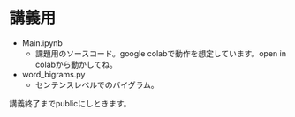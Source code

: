 # 講義用

- Main.ipynb
  - 課題用のソースコード。google colabで動作を想定しています。open in colabから動かしてね。
- word_bigrams.py
  - センテンスレベルでのバイグラム。

講義終了までpublicにしときます。